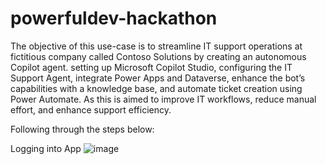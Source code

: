 # powerfuldev-hackathon

The objective of this use-case is to streamline IT support operations at fictitious company called Contoso Solutions by creating an autonomous Copilot agent. setting up Microsoft Copilot Studio, configuring the IT Support Agent, integrate Power Apps and Dataverse, enhance the bot’s capabilities with a knowledge base, and automate ticket creation using Power Automate. As this is aimed to improve IT workflows, reduce manual effort, and enhance support efficiency.

Following through the steps below:

Logging into App
![image](https://github.com/user-attachments/assets/d37e2749-cd45-4a5e-86e7-f94407ba2af6)
